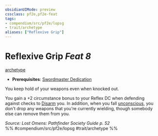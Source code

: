 ```yaml
---
obsidianUIMode: preview
cssclass: pf2e,pf2e-feat
tags:
- compendium/src/pf2e/lopsg
- trait/archetype
aliases: ["Reflexive Grip"]
---
```

# Reflexive Grip  *Feat 8*  
[archetype](../../rules/traits/archetype.md)  

- **Prerequisites**: [Swordmaster Dedication](swordmaster-dedication-locg.md)

You keep hold of your weapons even when knocked out.

You gain a +2 circumstance bonus to your Reflex DC when defending against checks to [Disarm](../../rules/actions/disarm.md) you. In addition, when you fall [unconscious](../../rules/conditions.md#Unconscious), you don't drop any weapons that you're currently wielding, though somebody else can remove them from you.

*Source: Lost Omens: Pathfinder Society Guide p. 52*  
%% #compendium/src/pf2e/lopsg #trait/archetype %%